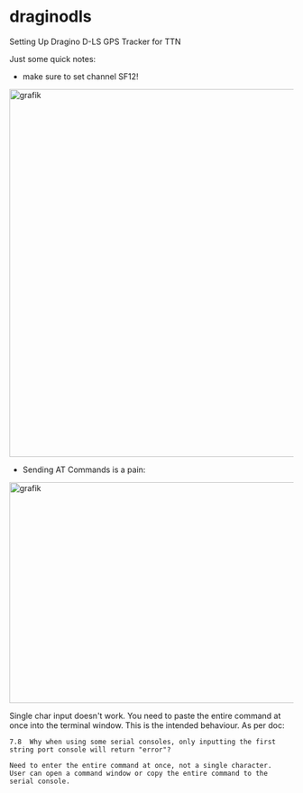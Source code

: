 # draginodls
Setting Up Dragino D-LS GPS Tracker for TTN

Just some quick notes:

- make sure to set channel SF12!

<img width="557" height="653" alt="grafik" src="https://github.com/user-attachments/assets/d1730d59-e69d-4018-9699-91d1389c7926" />
 
- Sending AT Commands is a pain:
<img width="578" height="392" alt="grafik" src="https://github.com/user-attachments/assets/0f39742e-21f2-493e-9260-e92db0fe57db" />

Single char input doesn't work. You need to paste the entire command at once into the terminal window. This is the intended behaviour. As per doc: 
```
7.8  Why when using some serial consoles, only inputting the first string port console will return "error"?

Need to enter the entire command at once, not a single character.
User can open a command window or copy the entire command to the serial console.
```

